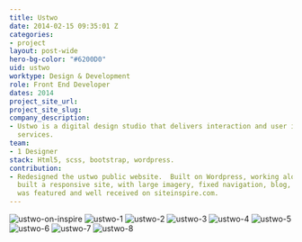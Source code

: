 ```yaml
---
title: Ustwo
date: 2014-02-15 09:35:01 Z
categories:
- project
layout: post-wide
hero-bg-color: "#6200D0"
uid: ustwo
worktype: Design & Development
role: Front End Developer
dates: 2014
project_site_url: 
project_site_slug: 
company_description:
- Ustwo is a digital design studio that delivers interaction and user interface design
  services.
team:
- 1 Designer
stack: Html5, scss, bootstrap, wordpress.
contribution:
- Redesigned the ustwo public website.  Built on Wordpress, working alongside 2 designers.  I
  built a responsive site, with large imagery, fixed navigation, blog, job postings.  It
  was featured and well received on siteinspire.com.
---
```


<div class="showcase ">
  <img src="/img/ustwo/ustwo-on-inspire.jpg" alt="ustwo-on-inspire">
  <img src="/img/ustwo/1.jpg" alt="ustwo-1">
  <img src="/img/ustwo/2.jpg" alt="ustwo-2">
  <img src="/img/ustwo/3.jpg" alt="ustwo-3">
  <img src="/img/ustwo/4.jpg" alt="ustwo-4">
  <img src="/img/ustwo/5.jpg" alt="ustwo-5">
  <img src="/img/ustwo/6.jpg" alt="ustwo-6">
  <img src="/img/ustwo/7.jpg" alt="ustwo-7">
  <img src="/img/ustwo/8.jpg" alt="ustwo-8">
</div>




